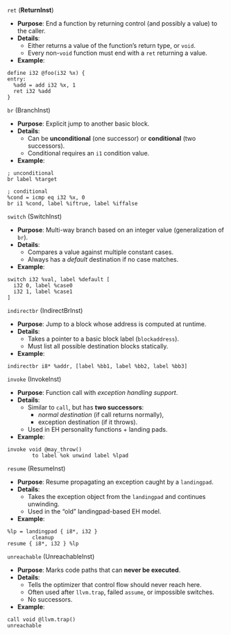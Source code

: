 `ret` (**ReturnInst**)
- **Purpose**: End a function by returning control (and possibly a value) to the caller.
- **Details**:
	- Either returns a value of the function’s return type, or `void`.
	- Every non-`void` function must end with a `ret` returning a value.
- **Example**:
```
define i32 @foo(i32 %x) {
entry:
  %add = add i32 %x, 1
  ret i32 %add
}
```

`br` (BranchInst)
- **Purpose**: Explicit jump to another basic block.
- **Details**:
	- Can be **unconditional** (one successor) or **conditional** (two successors).
	- Conditional requires an `i1` condition value.
- **Example**:
```
; unconditional
br label %target

; conditional
%cond = icmp eq i32 %x, 0
br i1 %cond, label %iftrue, label %iffalse
```


`switch` (SwitchInst)
- **Purpose**: Multi-way branch based on an integer value (generalization of `br`).
- **Details**:
	- Compares a value against multiple constant cases.
	- Always has a _default_ destination if no case matches.
- **Example**:
```
switch i32 %val, label %default [
  i32 0, label %case0
  i32 1, label %case1
]
```


`indirectbr` (IndirectBrInst)
- **Purpose**: Jump to a block whose address is computed at runtime.
- **Details**:
	- Takes a pointer to a basic block label (`blockaddress`).
	- Must list all possible destination blocks statically.
- **Example**:
```
indirectbr i8* %addr, [label %bb1, label %bb2, label %bb3]
```


`invoke` (InvokeInst)
- **Purpose**: Function call with _exception handling support_.
- **Details**:
	- Similar to `call`, but has **two successors**:
		- _normal destination_ (if call returns normally),
		- exception destination (if it throws).
	- Used in EH personality functions + landing pads.
- **Example**:
```
invoke void @may_throw()
        to label %ok unwind label %lpad
```


`resume` (ResumeInst)
- **Purpose**: Resume propagating an exception caught by a `landingpad`.
- **Details**:
	- Takes the exception object from the `landingpad` and continues unwinding.
	- Used in the “old” landingpad-based EH model.
- **Example**:
```
%lp = landingpad { i8*, i32 }
        cleanup
resume { i8*, i32 } %lp
```



`unreachable` (UnreachableInst)
- **Purpose**: Marks code paths that can **never be executed**.
- **Details**:
	- Tells the optimizer that control flow should never reach here.
	- Often used after `llvm.trap`, failed `assume`, or impossible switches.
	- No successors.
- **Example**:
```
call void @llvm.trap()
unreachable
```


